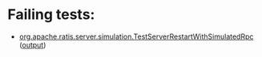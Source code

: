 # Failing tests: 

 * [org.apache.ratis.server.simulation.TestServerRestartWithSimulatedRpc](ratis-test/org.apache.ratis.server.simulation.TestServerRestartWithSimulatedRpc.txt) ([output](ratis-test/org.apache.ratis.server.simulation.TestServerRestartWithSimulatedRpc-output.txt))
